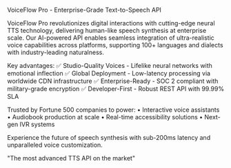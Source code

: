 VoiceFlow Pro - Enterprise-Grade Text-to-Speech API

VoiceFlow Pro revolutionizes digital interactions with cutting-edge neural TTS technology, delivering human-like speech synthesis at enterprise scale. Our AI-powered API enables seamless integration of ultra-realistic voice capabilities across platforms, supporting 100+ languages and dialects with industry-leading naturalness.

Key advantages:
✅ Studio-Quality Voices - Lifelike neural networks with emotional inflection
✅ Global Deployment - Low-latency processing via worldwide CDN infrastructure
✅ Enterprise-Ready - SOC 2 compliant with military-grade encryption
✅ Developer-First - Robust REST API with 99.99% SLA

Trusted by Fortune 500 companies to power:
• Interactive voice assistants
• Audiobook production at scale
• Real-time accessibility solutions
• Next-gen IVR systems

Experience the future of speech synthesis with sub-200ms latency and unparalleled voice customization.

"The most advanced TTS API on the market" 
